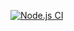 [![Node.js CI](https://github.com/Ben4-front/ci-template/actions/workflows/node.js.yml/badge.svg)](https://github.com/Ben4-front/ci-template/actions/workflows/node.js.yml)